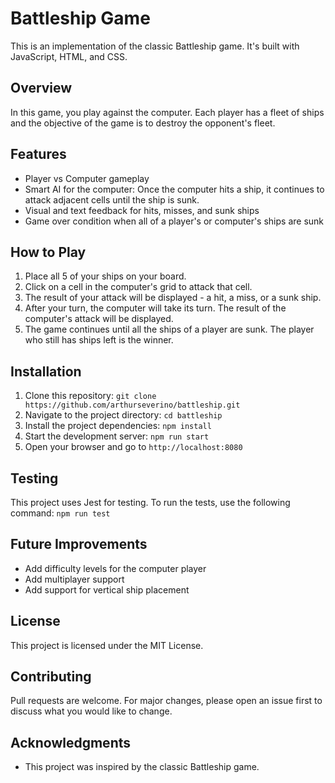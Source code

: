 # Battleship Game

This is an implementation of the classic Battleship game. It's built with JavaScript, HTML, and CSS.

## Overview

In this game, you play against the computer. Each player has a fleet of ships and the objective of the game is to destroy the opponent's fleet.

## Features

- Player vs Computer gameplay
- Smart AI for the computer: Once the computer hits a ship, it continues to attack adjacent cells until the ship is sunk.
- Visual and text feedback for hits, misses, and sunk ships
- Game over condition when all of a player's or computer's ships are sunk

## How to Play

1. Place all 5 of your ships on your board. 
2. Click on a cell in the computer's grid to attack that cell.
3. The result of your attack will be displayed - a hit, a miss, or a sunk ship.
4. After your turn, the computer will take its turn. The result of the computer's attack will be displayed.
5. The game continues until all the ships of a player are sunk. The player who still has ships left is the winner.

## Installation

1. Clone this repository: `git clone https://github.com/arthurseverino/battleship.git`
2. Navigate to the project directory: `cd battleship`
3. Install the project dependencies: `npm install`
4. Start the development server: `npm run start`
5. Open your browser and go to `http://localhost:8080`


## Testing

This project uses Jest for testing. To run the tests, use the following command: `npm run test`

## Future Improvements

- Add difficulty levels for the computer player
- Add multiplayer support
- Add support for vertical ship placement 

## License

This project is licensed under the MIT License.

## Contributing

Pull requests are welcome. For major changes, please open an issue first to discuss what you would like to change.

## Acknowledgments

- This project was inspired by the classic Battleship game.